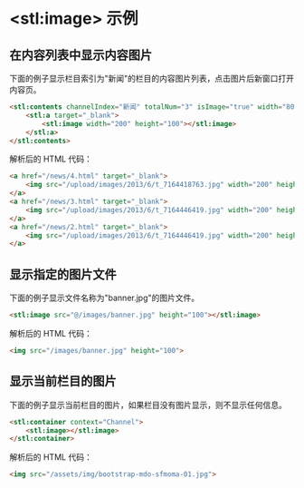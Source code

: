 # &lt;stl:image&gt; 示例

## 在内容列表中显示内容图片

下面的例子显示栏目索引为"新闻"的栏目的内容图片列表，点击图片后新窗口打开内容页。

```html
<stl:contents channelIndex="新闻" totalNum="3" isImage="true" width="80%">
    <stl:a target="_blank">
        <stl:image width="200" height="100"></stl:image>
    </stl:a>
</stl:contents>
```

解析后的 HTML 代码：

```html
<a href="/news/4.html" target="_blank">
    <img src="/upload/images/2013/6/t_7164418763.jpg" width="200" height="100">
</a>
<a href="/news/3.html" target="_blank">
    <img src="/upload/images/2013/6/t_7164446419.jpg" width="200" height="100">
</a>
<a href="/news/2.html" target="_blank">
    <img src="/upload/images/2013/6/t_7164446419.jpg" width="200" height="100">
</a>
```

## 显示指定的图片文件

下面的例子显示文件名称为"banner.jpg"的图片文件。

```html
<stl:image src="@/images/banner.jpg" height="100"></stl:image>
```

解析后的 HTML 代码：

```html
<img src="/images/banner.jpg" height="100">
```

## 显示当前栏目的图片

下面的例子显示当前栏目的图片，如果栏目没有图片显示，则不显示任何信息。

```html
<stl:container context="Channel">
    <stl:image></stl:image>
</stl:container>
```

解析后的 HTML 代码：

```html
<img src="/assets/img/bootstrap-mdo-sfmoma-01.jpg">
```
